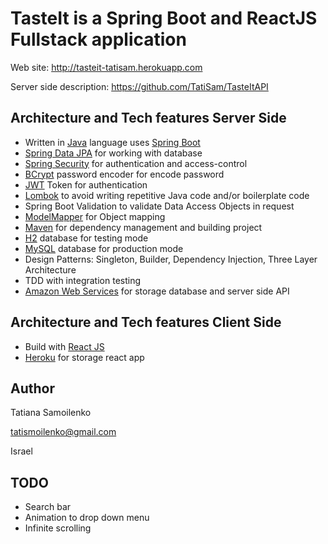 # TasteIt is a Spring Boot and ReactJS Fullstack application

Web site: http://tasteit-tatisam.herokuapp.com

Server side description: https://github.com/TatiSam/TasteItAPI

## Architecture and Tech features Server Side
<ul>
  <li>Written in <a href="https://www.java.com/">Java</a> language uses <a href="https://spring.io/projects/spring-boot">Spring Boot</a></li>
  <li><a href="https://spring.io/projects/spring-data-jpa">Spring Data JPA</a> for working with database</li>
  <li><a href="https://spring.io/projects/spring-security">Spring Security</a> for authentication and access-control</li>
  <li><a href="https://en.wikipedia.org/wiki/Bcrypt">BCrypt</a> password encoder for encode password</li>
  <li><a href="https://jwt.io/">JWT</a> Token for authentication</li>
  <li><a href="https://projectlombok.org/">Lombok</a> to avoid writing repetitive Java code and/or boilerplate code</li>
  <li>Spring Boot Validation to validate Data Access Objects in request</li>
  <li><a href="http://modelmapper.org/">ModelMapper</a> for Object mapping</li>
  <li><a href="https://maven.apache.org/">Maven</a> for dependency management and building project</li>
  <li><a href="https://www.h2database.com/">H2</a> database for testing mode</li>
  <li><a href="https://www.mysql.com/">MySQL</a> database for production mode</li>
  <li>Design Patterns: Singleton, Builder, Dependency Injection, Three Layer Architecture</li>
  <li>TDD with integration testing</li>
  <li><a href="https://aws.amazon.com/">Amazon Web Services</a> for storage database and server side API</li>
</ul>

## Architecture and Tech features Client Side
<ul>
  <li>Build with <a href="//https://ru.reactjs.org//">React JS</a></li>
  <li><a href="https://heroku.com/">Heroku</a> for storage react app</li>
</ul>

## Author

Tatiana Samoilenko

tatismoilenko@gmail.com

Israel

## TODO
<ul>
  <li>Search bar</li>
  <li>Animation to drop down menu</li>
  <li>Infinite scrolling</li>
</ul>
